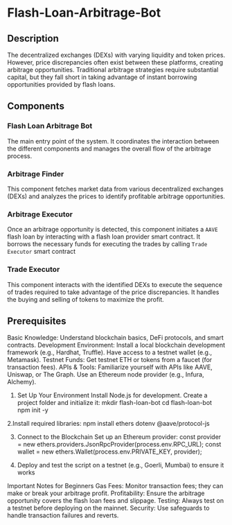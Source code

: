 # Flash-Loan-Arbitrage-Bot

## Description

The decentralized exchanges (DEXs) with varying liquidity and token prices. However, price discrepancies often exist between these platforms, creating arbitrage opportunities. Traditional arbitrage strategies require substantial capital, but they fall short in taking advantage of instant borrowing opportunities provided by flash loans.

## Components

### Flash Loan Arbitrage Bot

The main entry point of the system. It coordinates the interaction between the different components and manages the overall flow of the arbitrage process.

### Arbitrage Finder

This component fetches market data from various decentralized exchanges (DEXs) and analyzes the prices to identify profitable arbitrage opportunities.

### Arbitrage Executor

Once an arbitrage opportunity is detected, this component initiates a `AAVE` flash loan by interacting with a flash loan provider smart contract. It borrows the necessary funds for executing the trades by calling `Trade Executor` smart contract

### Trade Executor

This component interacts with the identified DEXs to execute the sequence of trades required to take advantage of the price discrepancies. It handles the buying and selling of tokens to maximize the profit.

## Prerequisites
Basic Knowledge: Understand blockchain basics, DeFi protocols, and smart contracts.
Development Environment:
Install a local blockchain development framework (e.g., Hardhat, Truffle).
Have access to a testnet wallet (e.g., Metamask).
Testnet Funds:
Get testnet ETH or tokens from a faucet (for transaction fees).
APIs & Tools:
Familiarize yourself with APIs like AAVE, Uniswap, or The Graph.
Use an Ethereum node provider (e.g., Infura, Alchemy).


1. Set Up Your Environment
Install Node.js for development.
Create a project folder and initialize it:
mkdir flash-loan-bot
cd flash-loan-bot
npm init -y

2.Install required libraries:
npm install ethers dotenv @aave/protocol-js

3. Connect to the Blockchain
Set up an Ethereum provider:
const provider = new ethers.providers.JsonRpcProvider(process.env.RPC_URL);
const wallet = new ethers.Wallet(process.env.PRIVATE_KEY, provider);

4. Deploy and test the script on a testnet (e.g., Goerli, Mumbai) to ensure it works

Important Notes for Beginners
Gas Fees: Monitor transaction fees; they can make or break your arbitrage profit.
Profitability: Ensure the arbitrage opportunity covers the flash loan fees and slippage.
Testing: Always test on a testnet before deploying on the mainnet.
Security: Use safeguards to handle transaction failures and reverts.


